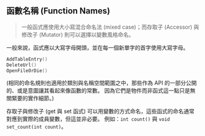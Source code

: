 ## 函數名稱 (Function Names)

> 一般函式應使用大小寫混合命名法 (mixed case)；而存取子 (Accessor) 與修改子 (Mutator) 則可以選擇以變數風格命名。

一般來說，函式應以大寫字母開頭，並在每一個新單字的首字使用大寫字母。

```c++
AddTableEntry()
DeleteUrl()
OpenFileOrDie()
```

(相同的命名規則也適用於類別與名稱空間範圍之中，那些作為 API 的一部分公開的、或是意圖讓其看起來像函數的常數。 因為它們是物件而非函式這一點只是無關緊要的實作細節。)

存取子與修改子 (get 與 set 函式) 可以用變數的方式命名，這些函式的命名通常對應到實際的成員變數，但這並非必要。 例如：`int count()` 與 `void set_count(int count)`。
